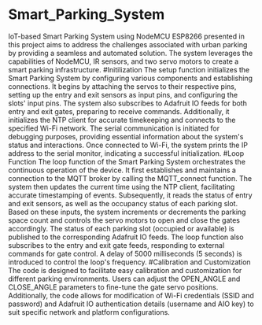 # Smart_Parking_System
IoT-based Smart Parking System using NodeMCU ESP8266 presented in this project aims to address the challenges associated with urban parking by providing a seamless and automated solution. The system leverages the capabilities of NodeMCU, IR sensors, and two servo motors to create a smart parking infrastructure.
#Initilization
The setup function initializes the Smart Parking System by configuring various
components and establishing connections. It begins by attaching the servos to their
respective pins, setting up the entry and exit sensors as input pins, and configuring the
slots' input pins. The system also subscribes to Adafruit IO feeds for both entry and exit
gates, preparing to receive commands. Additionally, it initializes the NTP client for
accurate timekeeping and connects to the specified Wi-Fi network. The serial
communication is initiated for debugging purposes, providing essential information about
the system's status and interactions. Once connected to Wi-Fi, the system prints the IP
address to the serial monitor, indicating a successful initialization.
#Loop Function
The loop function of the Smart Parking System orchestrates the continuous operation of
the device. It first establishes and maintains a connection to the MQTT broker by calling
the MQTT_connect function. The system then updates the current time using the NTP
client, facilitating accurate timestamping of events. Subsequently, it reads the status of
entry and exit sensors, as well as the occupancy status of each parking slot. Based on
these inputs, the system increments or decrements the parking space count and controls
the servo motors to open and close the gates accordingly. The status of each parking slot
(occupied or available) is published to the corresponding Adafruit IO feeds. The loop
function also subscribes to the entry and exit gate feeds, responding to external
commands for gate control. A delay of 5000 milliseconds (5 seconds) is introduced to
control the loop's frequency.
#Calibration and Customization
The code is designed to facilitate easy calibration and customization for different parking
environments. Users can adjust the OPEN_ANGLE and CLOSE_ANGLE parameters to
fine-tune the gate servo positions. Additionally, the code allows for modification of Wi-Fi
credentials (SSID and password) and Adafruit IO authentication details (username and
AIO key) to suit specific network and platform configurations.
